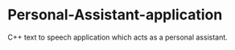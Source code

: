 # Personal-Assistant-application
C++ text to speech application which acts as a personal assistant. 

